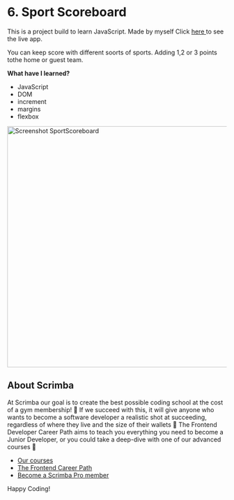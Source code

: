 # 6. Sport Scoreboard

This is a project build to learn JavaScript. Made by myself
Click <a href="https://zingy-bavarois-025ec2.netlify.app"> here </a>to see the live app.

You can keep score with different soorts of sports. Adding 1,2 or 3 points tothe home or guest team.


<b>What have I learned?</b>
<ul>
  <li>JavaScript</li>
  <li>DOM</li>
    <li>increment</li>
  <li>margins</li>
    <li>flexbox</li>

</ul>
<img width="553" alt="Screenshot SportScoreboard" src="https://user-images.githubusercontent.com/38401274/209582797-26e4acbc-40d2-43f6-8de3-33f84d4dcf69.png">


## About Scrimba

At Scrimba our goal is to create the best possible coding school at the cost of a gym membership! 💜
If we succeed with this, it will give anyone who wants to become a software developer a realistic shot at succeeding, regardless of where they live and the size of their wallets 🎉
The Frontend Developer Career Path aims to teach you everything you need to become a Junior Developer, or you could take a deep-dive with one of our advanced courses 🚀

- [Our courses](https://scrimba.com/allcourses)
- [The Frontend Career Path](https://scrimba.com/learn/frontend)
- [Become a Scrimba Pro member](https://scrimba.com/pricing)

Happy Coding!
